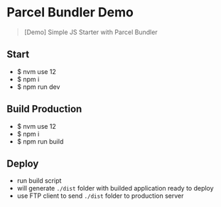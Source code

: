 # Parcel Bundler Demo
> [Demo] Simple JS Starter with Parcel Bundler

## Start
- $ nvm use 12
- $ npm i
- $ npm run dev

## Build Production
- $ nvm use 12
- $ npm i
- $ npm run build

## Deploy
- run build script
- will generate `./dist` folder with builded application ready to deploy
- use FTP client to send `./dist` folder to production server